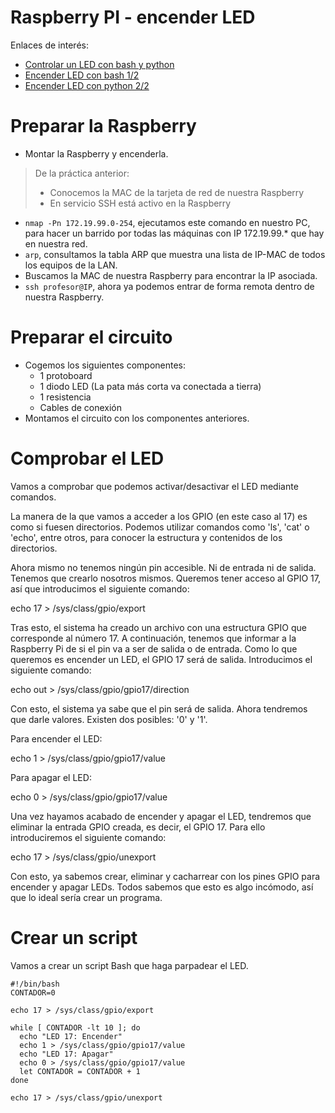 

# Raspberry PI - encender LED

Enlaces de interés:
* [Controlar un LED con bash y python](https://www.peatonet.com/raspberry-pi-y-los-pines-gpio-controlando-un-led-con-bash-y-con-python/)
* [Encender LED con bash 1/2](https://geekytheory.com/tutorial-raspberry-pi-gpio-parte-1-control-de-un-led)
* [Encender LED con python 2/2](https://geekytheory.com/tutorial-raspberry-pi-gpio-parte-2-control-de-leds-con-python)

# Preparar la Raspberry

* Montar la Raspberry y encenderla.

> De la práctica anterior:
> * Conocemos la MAC de la tarjeta de red de nuestra Raspberry
> * En servicio SSH está activo en la Raspberry

* `nmap -Pn 172.19.99.0-254`, ejecutamos este comando en nuestro PC, para hacer un barrido por todas las máquinas con IP 172.19.99.* que hay en nuestra red.
* `arp`, consultamos la tabla ARP que muestra una lista de IP-MAC de todos los equipos de la LAN.
* Buscamos la MAC de nuestra Raspberry para encontrar la IP asociada.
* `ssh profesor@IP`, ahora ya podemos entrar de forma remota dentro de nuestra Raspberry.

# Preparar el circuito

* Cogemos los siguientes componentes:
    * 1 protoboard
    * 1 diodo LED (La pata más corta va conectada a tierra)
    * 1 resistencia
    * Cables de conexión
* Montamos el circuito con los componentes anteriores.

# Comprobar el LED

Vamos a comprobar que podemos activar/desactivar el LED mediante comandos.

La manera de la que vamos a acceder a los GPIO (en este caso al 17) es como si fuesen directorios. Podemos utilizar comandos como 'ls', 'cat' o 'echo', entre otros, para conocer la estructura y contenidos de los directorios.

Ahora mismo no tenemos ningún pin accesible. Ni de entrada ni de salida. Tenemos que crearlo nosotros mismos. Queremos tener acceso al GPIO 17, así que introducimos el siguiente comando:

echo 17 > /sys/class/gpio/export

Tras esto, el sistema ha creado un archivo con una estructura GPIO que corresponde al número 17. A continuación, tenemos que informar a la Raspberry Pi de si el pin va a ser de salida o de entrada. Como lo que queremos es encender un LED, el GPIO 17 será de salida. Introducimos el siguiente comando:

echo out > /sys/class/gpio/gpio17/direction

Con esto, el sistema ya sabe que el pin será de salida. Ahora tendremos que darle valores. Existen dos posibles: '0' y '1'.

Para encender el LED:

echo 1 > /sys/class/gpio/gpio17/value

 Para apagar el LED:

echo 0 > /sys/class/gpio/gpio17/value

Una vez hayamos acabado de encender y apagar el LED, tendremos que eliminar la entrada GPIO creada, es decir, el GPIO 17. Para ello introduciremos el siguiente comando:

echo 17 > /sys/class/gpio/unexport

Con esto, ya sabemos crear, eliminar y cacharrear con los pines GPIO para encender y apagar LEDs. Todos sabemos que esto es algo incómodo, así que lo ideal sería crear un programa.

# Crear un script

Vamos a crear un script Bash que haga parpadear el LED.

```
#!/bin/bash
CONTADOR=0

echo 17 > /sys/class/gpio/export

while [ CONTADOR -lt 10 ]; do
  echo "LED 17: Encender"
  echo 1 > /sys/class/gpio/gpio17/value
  echo "LED 17: Apagar"
  echo 0 > /sys/class/gpio/gpio17/value
  let CONTADOR = CONTADOR + 1
done

echo 17 > /sys/class/gpio/unexport

```
